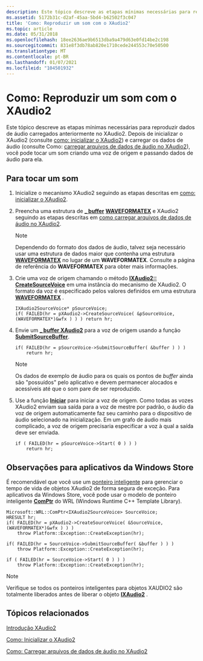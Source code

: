 ```yaml
---
description: Este tópico descreve as etapas mínimas necessárias para reproduzir dados de áudio carregados anteriormente no XAudio2.
ms.assetid: 5172b31c-d2af-45aa-5bd4-b62502f3c047
title: 'Como: Reproduzir um som com o XAudio2'
ms.topic: article
ms.date: 05/31/2018
ms.openlocfilehash: 18ee2636ae9b6513dba9a479d63e0fd14be2c198
ms.sourcegitcommit: 831e8f3db78ab820e1710cede244553c70e50500
ms.translationtype: MT
ms.contentlocale: pt-BR
ms.lasthandoff: 01/07/2021
ms.locfileid: "104501932"
---
```

# <a name="how-to-play-a-sound-with-xaudio2"></a>Como: Reproduzir um som com o XAudio2

Este tópico descreve as etapas mínimas necessárias para reproduzir dados de áudio carregados anteriormente no XAudio2. Depois de inicializar o XAudio2 (consulte [como: inicializar o XAudio2](how-to--initialize-xaudio2.md)) e carregar os dados de áudio (consulte Como: [carregar arquivos de dados de áudio no XAudio2](how-to--load-audio-data-files-in-xaudio2.md)), você pode tocar um som criando uma voz de origem e passando dados de áudio para ela.

## <a name="to-play-a-sound"></a>Para tocar um som

1.  Inicialize o mecanismo XAudio2 seguindo as etapas descritas em [como: inicializar o XAudio2](how-to--initialize-xaudio2.md).
2.  Preencha uma estrutura de [**\_ buffer**](/windows/desktop/api/xaudio2/ns-xaudio2-xaudio2_buffer) [**WAVEFORMATEX**](/windows/win32/api/mmreg/ns-mmreg-waveformatex) e XAudio2 seguindo as etapas descritas em [como carregar arquivos de dados de áudio no XAudio2](how-to--load-audio-data-files-in-xaudio2.md).
    > [!Note]  
    > Dependendo do formato dos dados de áudio, talvez seja necessário usar uma estrutura de dados maior que contenha uma estrutura [**WAVEFORMATEX**](/windows/win32/api/mmreg/ns-mmreg-waveformatex) no lugar de um **WAVEFORMATEX**. Consulte a página de referência do **WAVEFORMATEX** para obter mais informações.

     

3.  Crie uma voz de origem chamando o método [**IXAudio2:: CreateSourceVoice**](/windows/win32/api/xaudio2/nf-xaudio2-ixaudio2-createsourcevoice) em uma instância do mecanismo de XAudio2. O formato da voz é especificado pelos valores definidos em uma estrutura [**WAVEFORMATEX**](/windows/win32/api/mmreg/ns-mmreg-waveformatex) .
    ```
    IXAudio2SourceVoice* pSourceVoice;
    if( FAILED(hr = pXAudio2->CreateSourceVoice( &pSourceVoice, (WAVEFORMATEX*)&wfx ) ) ) return hr;
    ```

    

4.  Envie um [**\_ buffer XAudio2**](/windows/desktop/api/xaudio2/ns-xaudio2-xaudio2_buffer) para a voz de origem usando a função [**SubmitSourceBuffer**](/windows/win32/api/xaudio2/nf-xaudio2-ixaudio2sourcevoice-submitsourcebuffer).
    ```
    if( FAILED(hr = pSourceVoice->SubmitSourceBuffer( &buffer ) ) )
        return hr;
    ```

    

    > [!Note]  
    > Os dados de exemplo de áudio para os quais os pontos de *buffer* ainda são "possuídos" pelo aplicativo e devem permanecer alocados e acessíveis até que o som pare de ser reproduzido.

     

5.  Use a função [**Iniciar**](/windows/win32/api/xaudio2/nf-xaudio2-ixaudio2sourcevoice-start) para iniciar a voz de origem. Como todas as vozes XAudio2 enviam sua saída para a voz de mestre por padrão, o áudio da voz de origem automaticamente faz seu caminho para o dispositivo de áudio selecionado na inicialização. Em um grafo de áudio mais complicado, a voz de origem precisaria especificar a voz à qual a saída deve ser enviada.
    ```
    if ( FAILED(hr = pSourceVoice->Start( 0 ) ) )
        return hr;
    ```

    

## <a name="notes-for-windows-store-apps"></a>Observações para aplicativos da Windows Store

É recomendável que você use um [ponteiro inteligente](/previous-versions/visualstudio/visual-studio-2012/hh279674(v=vs.110)) para gerenciar o tempo de vida de objetos XAudio2 de forma segura de exceção. Para aplicativos da Windows Store, você pode usar o modelo de ponteiro inteligente [**ComPtr**](/previous-versions/visualstudio/visual-studio-2012/br244983(v=vs.110)) do WRL (Windows Runtime C++ Template Library).


```
Microsoft::WRL::ComPtr<IXAudio2SourceVoice> SourceVoice;
HRESULT hr;
if( FAILED(hr = pXAudio2->CreateSourceVoice( &SourceVoice, (WAVEFORMATEX*)&wfx ) ) )
    throw Platform::Exception::CreateException(hr); 

if( FAILED(hr = SourceVoice->SubmitSourceBuffer( &buffer ) ) )
    throw Platform::Exception::CreateException(hr); 

if ( FAILED(hr = SourceVoice->Start( 0 ) ) )
    throw Platform::Exception::CreateException(hr);
```



> [!Note]  
> Verifique se todos os ponteiros inteligentes para objetos XAUDIO2 são totalmente liberados antes de liberar o objeto [**IXAudio2**](/windows/desktop/api/xaudio2/nn-xaudio2-ixaudio2) .

 

## <a name="related-topics"></a>Tópicos relacionados

<dl> <dt>

[Introdução XAudio2](getting-started.md)
</dt> <dt>

[Como: Inicializar o XAudio2](how-to--initialize-xaudio2.md)
</dt> <dt>

[Como: Carregar arquivos de dados de áudio no XAudio2](how-to--load-audio-data-files-in-xaudio2.md)
</dt> </dl>

 

 
